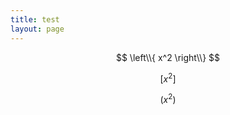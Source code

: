 ```yaml
---
title: test
layout: page
---
```


$$
\left\\{ x^2 \right\\}
$$

$$
\left[ x^2 \right]
$$

$$
\left( x^2 \right)
$$
